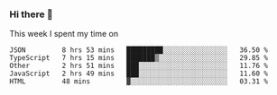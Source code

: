 ### Hi there 👋

<!--
**qiruohan/qiruohan** is a ✨ _special_ ✨ repository because its `README.md` (this file) appears on your GitHub profile.

Here are some ideas to get you started:

- 🔭 I’m currently working on ...
- 🌱 I’m currently learning ...
- 👯 I’m looking to collaborate on ...
- 🤔 I’m looking for help with ...
- 💬 Ask me about ...
- 📫 How to reach me: ...
- 😄 Pronouns: ...
- ⚡ Fun fact: ...
-->

This week I spent my time on 
<!--START_SECTION:waka-->
```text
JSON         8 hrs 53 mins   █████████░░░░░░░░░░░░░░░░   36.50 % 
TypeScript   7 hrs 15 mins   ███████▒░░░░░░░░░░░░░░░░░   29.85 % 
Other        2 hrs 51 mins   ███░░░░░░░░░░░░░░░░░░░░░░   11.76 % 
JavaScript   2 hrs 49 mins   ███░░░░░░░░░░░░░░░░░░░░░░   11.60 % 
HTML         48 mins         ▓░░░░░░░░░░░░░░░░░░░░░░░░   03.31 % 
```
<!--END_SECTION:waka-->
